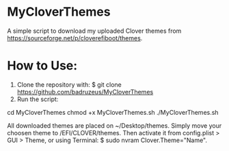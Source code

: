 # MyCloverThemes
A simple script to download my uploaded Clover themes from https://sourceforge.net/p/cloverefiboot/themes.

# How to Use:
1. Clone the repository with: $ git clone https://github.com/badruzeus/MyCloverThemes
2. Run the script:

cd MyCloverThemes
chmod +x MyCloverThemes.sh
./MyCloverThemes.sh

All downloaded themes are placed on ~/Desktop/themes. Simply move your choosen theme to /EFI/CLOVER/themes. Then activate it from config.plist > GUI > Theme, or using Terminal: $ sudo nvram Clover.Theme="Name".
